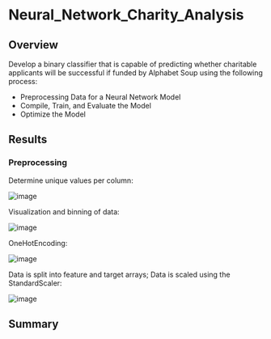 # Neural_Network_Charity_Analysis

## Overview
Develop a binary classifier that is capable of predicting whether charitable applicants will be successful if funded by Alphabet Soup using the following process:
- Preprocessing Data for a Neural Network Model
- Compile, Train, and Evaluate the Model
- Optimize the Model

## Results
### Preprocessing
Determine unique values per column:

![image](https://user-images.githubusercontent.com/81878169/132957387-88224ba8-f834-4f87-bb82-0c27ca370954.png)

Visualization and binning of data:

![image](https://user-images.githubusercontent.com/81878169/132957432-2bf9b31c-177d-459f-a5f4-5f6f902c8080.png)

OneHotEncoding:

![image](https://user-images.githubusercontent.com/81878169/132957565-93b0844a-0cea-4d06-a864-5c06e191ecc7.png)

Data is split into feature and target arrays; Data is scaled using the StandardScaler:

![image](https://user-images.githubusercontent.com/81878169/132957616-d590bf89-96d0-4410-987f-b81502b798b1.png)




## Summary
